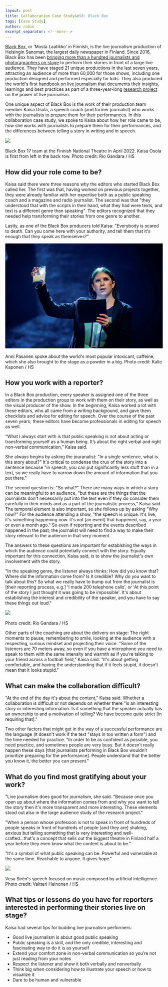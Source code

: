 ```yaml
---
layout: post
title: Collaboration Case Study&#58; Black Box
tags: [Case Study]
author: robin
excerpt_separator: <!--more-->
---
```

[Black Box](https://www.hs.fi/sivu/musta-laatikko/), or ‘Musta Laatikko’ in Finnish, is the live journalism production of Helsingin Sanomat, the largest daily newspaper in Finland. Since 2016, Black Box has been [bringing more than a hundred journalists and photoragraphers on stage](https://reutersinstitute.politics.ox.ac.uk/pulling-back-curtain-how-live-journalism-re-engaging-news-audiences) to perform their stories in front of a large live audience. They have staged 21 unique productions in the last seven years, attracting an audience of more than 60,000 for those shows, including one production designed and performed especially for kids. They also produced the world's first [handbook on live journalism](https://livejournalismi.fi/Handbook/) that documents their insights, learnings and best practices as part of a three-year-long [research project](https://livejournalismi.fi/About-the-project/) on the power of live journalism. 

<!--more-->

One unique aspect of Black Box is the work of their production team member Kaisa Osola, a speech coach (and former journalist) who works with the journalists to prepare them for their performances. In this collaboration case study, we spoke to Kaisa about how her role came to be, how she works with journalists to prepare them for their performances, and the differences between telling a story in writing and in speech. 

![](/assets/img/blackbox/theatre.png)
<p class="caption">Black Box 17 team at the Finnish National Theatre in April 2022. Kaisa Osola is first from left in the back row. Photo credit: Rio Gandara / HS</p>

## How did your role come to be?

Kaisa said there were three reasons why the editors who started Black Box called her. The first was that, having worked on previous projects together, they were already familiar with her expertise both as a public speaking coach and a magazine and radio journalist. The second was that "they understood that with the scripts in their hand, what they had were texts, and text is a different genre than speaking". The editors recognized that they needed help transforming their stories from one genre to another. 

Lastly, as one of the Black Box producers told Kaisa: "Everybody is scared to death. Can you come here with your authority, and tell them that it's enough that they speak as themselves?"

![](/assets/img/blackbox/caffeine.png)
<p class="caption">Anni Pasanen spoke about the world's most popular intoxicant, caffeine, which she also brought to the stage as a powder in a big. Photo credit: Kalle Kaponen / HS</p>

## How you work with a reporter?

In a Black Box production, every speaker is assigned one of the three editors in the production group to work with them on their story, as well as the visual producer of the show. In the beginning, Kaisa worked a lot with these editors, who all came from a writing background, and gave them checklists and advice for editing for speech. Over the course of the past seven years, these editors have become professionals in editing for speech as well.

“What I always start with is that public speaking is not about acting or transforming yourself as a human being. It’s about the right verbal and right non-verbal communication,” Kaisa said.

She always begins by asking the jouranalist: "In a single sentence, what is this story about?" It's critical to condense the crux of the story into a sentence because "in speech, you can put significantly less stuff than in a text, so we really have to narrow down the amount of information that you put there." 

The second question is: "So what?" There are many ways in which a story can be meaningful to an audience, "but these are the things that the journalists don't necessarily put into the text even if they do consider them carefully in their minds and as a part of the journalistic process," Kaisa said. The temporal element is also important, so she follows up by asking "Why now?" For the audience attending a show, "the speech is unique. It's live, it's something happening now. it's not [an event] that happened, say, a year or even a month ago." So even if reporting and the events described happened in the past, the journalist will need to find a way to make their story relevant to the audience in that very moment.  

The answers to these questions are important for establshing the ways in which the audience could potentially connect with the story. Equally important for this connection, Kaisa said, is to show the journalist's own involvement with the story.  

"In the speaking genre, the listener always thinks: How did you know that? Where did the information come from? Is it credible? Why do you want to talk about this? So what we really have to bump out from the journalist is [their reporting process, e.g.] 'I made 200 telephone calls', or 'At this point of the story I just thought it was  going to be impossible'. It's about establishing the interest and credibility of the speaker, and you have to say these things out loud."

![](/assets/img/blackbox/audience.png)
<p class="caption">Photo credit: Rio Gandara / HS</p>

Other parts of the coaching are about the delivery on stage: The right moments to pause, remembering to smile, looking at the audience with a respecting, curious mindset and projecting their voice. "Some of the listeners are 70 meters away, so even if you have a microphone you need to speak to them with the same intensity and warmth as if you're talking to your friend across a football field," Kaisa said. "It's about getting comfortable, and having the understanding that if it feels stupid, it doesn't mean that it looks stupid." 

## What can make the collaboration difficult? 
"At the end of the day it's about the content," Kaisa said. Whether a collaboration is difficult or not depends on whether there "is an interesting story or interesting information. Is it something that the speaker actually has an ownership to and a motivation of telling? We have become quite strict [in requiring that]." 

Two other factors that might get in the way of a successful performance are the language (it doesn't work if the text "stays in too written a form") and the time needed for practice. "In order to be as confident as possible, you need practice, and sometimes people are very busy. But it doesn’t really happen these days [that
journalists performing in Black Box wouldn’t prioritize preparing for the performance]. People understand that the better you know it, the better you can present."


## What do you find most gratifying about your work?

"Live journalism does good for journalism, she said. "Because once you open up about where the information comes from and why you want to tell the story then it's more transparent and more interesting. These elements stood out also in the large audience study of the research project."

"When a person whose profession is not to speak in front of hundreds of people speaks in front of hundreds of people [and they are] shaking, anxious but telling something that is very interesting and well-crafted...that's a concept that sells out the biggest theatre in Finland half a year before they even know what the content is about to be."

"It's a symbol of what public speaking can be. Powerful and vulnerable at the same time. Reachable to anyone. It gives hope."

![](/assets/img/blackbox/piano.png)
<p class="caption">Vesa Sirén's speech focused on music composed by artificial intelligence. Photo credit: Valtteri Heinonen / HS</p>


## What tips or lessons do you have for reporters interested in performing their stories live on stage?

Kaisa had several tips for budding live journalism performers:

- Good live journalism is about good public speaking
- Public speaking is a skill, and the only credible, interesting and fascinating way to do it is as yourself
- Extend your comfort zone in non-verbal communication so you’re not just reading from your notes
- Respect the listener and show it both verbally and nonverbally
- Think big when considering how to illustrate your speech or how to visualize it
- Dare to be human and vulnerable


